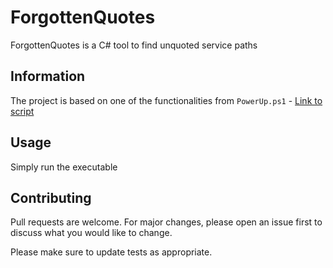 # ForgottenQuotes

ForgottenQuotes is a C# tool to find unquoted service paths

## Information

The project is based on one of the functionalities from `PowerUp.ps1` - [Link to script](https://github.com/PowerShellMafia/PowerSploit/blob/master/Privesc/PowerUp.ps1#L1425)

## Usage

Simply run the executable

## Contributing
Pull requests are welcome. For major changes, please open an issue first to discuss what you would like to change.

Please make sure to update tests as appropriate.